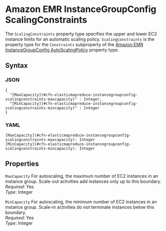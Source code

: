 # Amazon EMR InstanceGroupConfig ScalingConstraints<a name="aws-properties-elasticmapreduce-instancegroupconfig-scalingconstraints"></a>

The `ScalingConstraints` property type specifies the upper and lower EC2 instance limits for an automatic scaling policy\. `ScalingConstraints` is the property type for the `Constraints` subproperty of the [Amazon EMR InstanceGroupConfig AutoScalingPolicy](aws-properties-elasticmapreduce-instancegroupconfig-autoscalingpolicy.md) property type\.

## Syntax<a name="w4ab1c21c10d132c22c35b5"></a>

### JSON<a name="aws-properties-elasticmapreduce-instancegroupconfig-scalingconstraints-syntax.json"></a>

```
{
  "[MaxCapacity](#cfn-elasticmapreduce-instancegroupconfig-scalingconstraints-maxcapacity)" : Integer,
  "[MinCapacity](#cfn-elasticmapreduce-instancegroupconfig-scalingconstraints-mincapacity)" : Integer
}
```

### YAML<a name="aws-properties-elasticmapreduce-instancegroupconfig-scalingconstraints-syntax.yaml"></a>

```
[MaxCapacity](#cfn-elasticmapreduce-instancegroupconfig-scalingconstraints-maxcapacity): Integer
[MinCapacity](#cfn-elasticmapreduce-instancegroupconfig-scalingconstraints-mincapacity): Integer
```

## Properties<a name="w4ab1c21c10d132c22c35b7"></a>

`MaxCapacity`  <a name="cfn-elasticmapreduce-instancegroupconfig-scalingconstraints-maxcapacity"></a>
For autoscaling, the maximum number of EC2 instances in an instance group\. Scale\-out activities add instances only up to this boundary\.  
*Required*: Yes  
*Type*: Integer

`MinCapacity`  <a name="cfn-elasticmapreduce-instancegroupconfig-scalingconstraints-mincapacity"></a>
For autoscaling, the minimum number of EC2 instances in an instance group\. Scale\-in activities do not terminate instances below this boundary\.  
*Required*: Yes  
*Type*: Integer